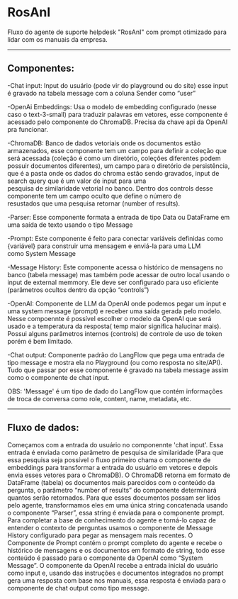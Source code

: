 # RosAnI 

Fluxo do agente de suporte helpdesk "RosAnI" com prompt otimizado para lidar com os manuais da empresa.

---

## Componentes: 
		 
-Chat input: Input do usuário (pode vir do playground ou do site) esse input é gravado na tabela message com a coluna Sender como “user” 

-OpenAi Embeddings: Usa o modelo de embedding configurado (nesse caso o text-3-small) para traduzir palavras em vetores, esse componente é acessado pelo componente do ChromaDB. Precisa da chave api da OpenAI pra funcionar. 
 
-ChromaDB: Banco de dados vetoriais onde os documentos estão armazenados, esse componente tem um campo para definir a coleção que será acessada (coleção é como um diretório, coleções diferentes podem possuir documentos diferentes), um campo para o diretório de persistência, que é a pasta onde os dados do chroma estão sendo gravados, input de search query que é um valor de input para uma 			 
pesquisa de similaridade vetorial no banco. Dentro dos controls desse componente tem um campo oculto que define o número de 			 
resustados que uma pesquisa retornar (number of results). 
 		 
-Parser: Esse componente formata a entrada de tipo Data ou DataFrame em uma saída de texto usando o tipo Message 
 		 
-Prompt: Este componente é feito para conectar variáveis definidas como {variável} para construir uma mensagem e enviá-la para uma LLM 	 
como System Message 
		 
-Message History: Este componente acessa o histórico de mensagens no banco (tabela message) mas também pode acessar de outro local 		usando o input de external memmory. Ele deve ser configurado para uso eficiente (parâmetros ocultos dentro da opção “controls”) 
 		 
-OpenAI: Componente de LLM da OpenAI onde podemos pegar um input e uma system message (prompt) e receber uma saída gerada pelo 		modelo. Nesse compoennte é possível escolher o modelo da OpenAI que será usado e a temperatura da resposta( temp maior significa 		halucinar mais). Possui alguns parâmetros internos (controls) de controle de uso de token porém é bem limitado. 
 
-Chat output: Componente padrão do LangFlow que pega uma entrada de tipo message e mostra ela no Playground (ou como resposta no 		site/API). Tudo que passar por esse componente é gravado na tabela message assim como o componente de chat input. 
 
OBS: 'Message' é um tipo de dado do LangFlow que contém informações de troca de conversa como role, content, name, metadata, etc. 

---

## Fluxo de dados: 
Começamos com a entrada do usuário no componennte 'chat input'. Essa entrada é enviada como parâmetro de pesquisa de similaridade (Para que essa pesquisa seja possível o fluxo primeiro chama o componente de embeddings para transformar a entrada do usuário em vetores e depois envia esses vetores para o ChromaDB).
O ChromaDB retorna em formato de DataFrame (tabela) os documentos mais parecidos com o conteúdo da pergunta, o parâmetro “number of results” do componente determinará quantos serão retornados.
Para que esses documentos possam ser lidos pelo agente, transformamos eles em uma única string concatenada usando o componente “Parser”, essa string é enviada para o componente prompt.
Para completar a base de conhecimento do agente e torná-lo capaz de entender o contexto de perguntas usamos o componente de Message History configurado para pegar as mensagem mais recentes.
O Componente de Prompt contém o prompt completo do agente e recebe o histórico de mensagens e os documentos em formato de string, todo esse conteúdo é passado para o componente da OpenAI como “System Message”.
O componente da OpenAI recebe a entrada inicial do usuário como input e, usando das instruções e documentos integrados no prompt gera uma resposta com base nos manuais, essa resposta é enviada para o componente de chat output como tipo message. 
